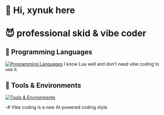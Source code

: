 # 👋 Hi, xynuk here
# 😈 professional skid & vibe coder

## 🔧 Programming Languages

[![Programming Languages](https://skillicons.dev/icons?i=java,py,js,html,css,lua)](https://skillicons.dev)
I know Lua well and don’t need vibe coding to use it.

## 🔧 Tools & Environments

[![Tools & Environments](https://skillicons.dev/icons?i=vscode,idea,robloxstudio)](https://skillicons.dev)

-# Vibe coding is a new AI-powered coding style.

<!---
xynuk/xynuk is a ✨ special ✨ repository because its `README.md` (this file) appears on your GitHub profile.
You can click the Preview link to take a look at your changes.
--->
